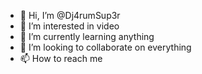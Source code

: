 - 👋 Hi, I’m @Dj4rumSup3r
- 👀 I’m interested in video
- 🌱 I’m currently learning anything
- 💞️ I’m looking to collaborate on everything
- 📫 How to reach me

<!---
Dj4rumSup3r/Dj4rumSup3r is a ✨ special ✨ repository because its `README.md` (this file) appears on your GitHub profile.
You can click the Preview link to take a look at your changes.
--->
